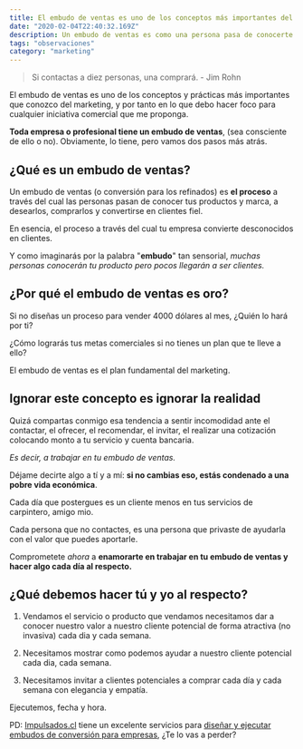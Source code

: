 ```yaml
---
title: El embudo de ventas es uno de los conceptos más importantes del marketing.
date: "2020-02-04T22:40:32.169Z"
description: Un embudo de ventas es como una persona pasa de conocerte a ser cliente...
tags: "observaciones"
category: "marketing"
---
```

> Si contactas a diez personas, una comprará. - Jim Rohn

El embudo de ventas es uno de los conceptos y prácticas más importantes que conozco del marketing, y por tanto en lo que debo hacer foco para cualquier iniciativa comercial que me proponga.

**Toda empresa o profesional tiene un embudo de ventas**, (sea consciente de ello o no). Obviamente, lo tiene, pero vamos dos pasos más atrás.

## ¿Qué es un embudo de ventas?

Un embudo de ventas (o conversión para los refinados) es **el proceso** a través del cual las personas pasan de conocer tus productos y marca, a desearlos, comprarlos y convertirse en clientes fiel.

En esencia, el proceso a través del cual tu empresa convierte desconocidos en clientes. 

Y como imaginarás por la palabra "**embudo**" tan sensorial, _muchas personas conocerán tu producto pero pocos llegarán a ser clientes._

## ¿Por qué el embudo de ventas es oro?

Si no diseñas un proceso para vender 4000 dólares al mes, ¿Quién lo hará por ti?

¿Cómo lograrás tus metas comerciales si no tienes un plan que te lleve a ello?

El embudo de ventas es el plan fundamental del marketing.

## Ignorar este concepto es ignorar la realidad

Quizá compartas conmigo esa tendencia a sentir incomodidad ante el contactar, el ofrecer, el recomendar, el invitar, el realizar una cotización colocando monto a tu servicio y cuenta bancaria. 

_Es decir, a trabajar en tu embudo de ventas._

Déjame decirte algo a tí y a mí: **si no cambias eso, estás condenado a una pobre vida económica**.

Cada día que postergues es un cliente menos en tus servicios de carpintero, amigo mio.

Cada persona que no contactes, es una persona que privaste de ayudarla con el valor que puedes aportarle.

Comprometete _ahora_ a **enamorarte en trabajar en tu embudo de ventas y hacer algo cada día al respecto.**

## ¿Qué debemos hacer tú y yo al respecto?

1. Vendamos el servicio o producto que vendamos necesitamos dar a conocer nuestro valor a nuestro cliente potencial de forma atractiva (no invasiva) cada dia y cada semana.

2. Necesitamos mostrar como podemos ayudar a nuestro cliente potencial cada dia, cada semana.

3. Necesitamos invitar a clientes potenciales a comprar cada día y cada semana con elegancia y empatía.

Ejecutemos, fecha y hora.

PD: [Impulsados.cl](https://impulsados.cl/) tiene un excelente servicios para [diseñar y ejecutar embudos de conversión para empresas](https://impulsados.cl/servicios/embudo-conversion/), ¿Te lo vas a perder?